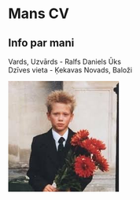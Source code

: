 #  **Mans CV**
## Info par mani
Vards, Uzvārds - Ralfs Daniels Ūks  
Dzīves vieta - Ķekavas Novads, Baloži

![alt text](username.jpg)

